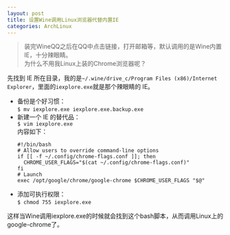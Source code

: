 ```yaml
---
layout: post
title: 设置Wine调用Linux浏览器代替内置IE
categories: ArchLinux
---
```


> 装完WineQQ之后在QQ中点击链接，打开邮箱等，默认调用的是Wine内置IE，十分辣眼睛。  
> 为什么不用我Linux上装的Chrome浏览器呢？

<!-- more -->

先找到 IE 所在目录，我的是`~/.wine/drive_c/Program Files (x86)/Internet Explorer`，里面的`iexplore.exe`就是那个辣眼睛的 IE。  
* 备份是个好习惯：  
  `$ mv iexplore.exe iexplore.exe.backup.exe`
* 新建一个 IE 的替代品：  
  `$ vim iexplore.exe`  
  内容如下：  
  ```
  #!/bin/bash
  # Allow users to override command-line options
  if [[ -f ~/.config/chrome-flags.conf ]]; then
	CHROME_USER_FLAGS="$(cat ~/.config/chrome-flags.conf)"
  fi
  # Launch
  exec /opt/google/chrome/google-chrome $CHROME_USER_FLAGS "$@"
  ```
* 添加可执行权限：  
  `$ chmod 755 iexplore.exe`

这样当Wine调用iexplore.exe的时候就会找到这个bash脚本，从而调用Linux上的google-chrome了。
